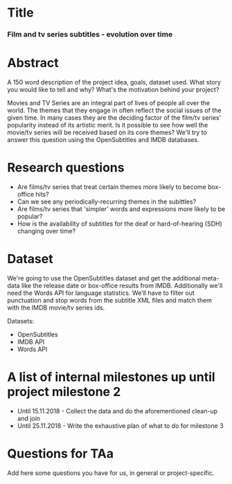 # Title
### Film and tv series subtitles - evolution over time

# Abstract
A 150 word description of the project idea, goals, dataset used. What story you would like to tell and why? What's the motivation behind your project?

Movies and TV Series are an integral part of lives of people all over the world. The themes that they engage in often reflect the social issues of the given time. In many cases they are the deciding factor of the film/tv series' popularity instead of its artistic merit. Is it possible to see how well the movie/tv series will be received based on its core themes? We'll try to answer this question using the OpenSubtitles and IMDB databases.

# Research questions
* Are films/tv series that treat certain themes more likely to become box-office hits? 
* Can we see any periodically-recurring themes in the subittles?
* Are films/tv series that 'simpler' words and expressions more likely to be popular?
* How is the availability of subtitles for the deaf or hard-of-hearing (SDH) changing over time?

# Dataset
We're going to use the OpenSubtitles dataset and get the additional meta-data like the release date or box-office results from IMDB. Additionally we'll need the Words API for language statistics.  We'll have to filter out punctuation and stop words from the subtitle XML files and match them with the IMDB movie/tv series ids.

Datasets:
* OpenSubtitles
* IMDB API
* Words API

# A list of internal milestones up until project milestone 2
* Until 15.11.2018 - Collect the data and do the aforementioned clean-up and join
* Until 25.11.2018 - Write the exhaustive plan of what to do for milestone 3

# Questions for TAa
Add here some questions you have for us, in general or project-specific.
